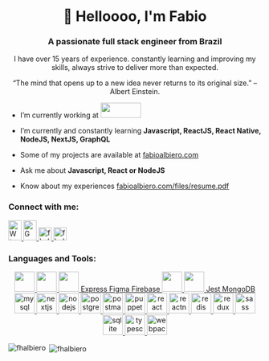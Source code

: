 <h1 align="center">👋 Helloooo, I'm Fabio</h1>

<h3 align="center">A passionate full stack engineer from Brazil</h3>


<p align="center">I have over 15 years of experience. constantly learning and improving my skills, always strive to deliver more than expected.</p>
<p align="center">“The mind that opens up to a new idea never returns to its original size.” – Albert Einstein.</p>



- I’m currently working at <a target="_blank" href="https://www.trylynk.com/"> <img src="https://www.trylynk.com/logos/logo-lynk-color.png?imwidth=128" width="80" height="30" /> </a>

- I’m currently and constantly learning **Javascript, ReactJS, React Native, NodeJS, NextJS, GraphQL**

- Some of my projects are available at [fabioalbiero.com](http://fabioalbiero.com)

- Ask me about **Javascript, React or NodeJS**

- Know about my experiences [fabioalbiero.com/files/resume.pdf](http://fabioalbiero.com/files/resume.pdf)



<h3 align="left">Connect with me:</h3>
<p align="left">
  <a target="_blank" href="https://api.whatsapp.com/send?phone=5519993797231">
    <img alt="Whatsapp" width="26px" src="https://cdn.jsdelivr.net/npm/simple-icons@v3/icons/whatsapp.svg" width="40" height="40"/>
  </a>
  <a target="_blank" href="mailto:fhalbiero@gmail.com">
    <img alt="Gmail" width="26px" src="https://cdn.jsdelivr.net/npm/simple-icons@v3/icons/gmail.svg" width="40" height="40"/>
  </a>
  <a href="https://linkedin.com/in/fhalbiero" target="blank">
    <img width="26px" src="https://cdn.jsdelivr.net/npm/simple-icons@3.0.1/icons/linkedin.svg" alt="fhalbiero" />
  </a>
  <a href="https://www.hackerrank.com/fhalbiero" target="blank">
    <img width="26px" src="https://cdn.jsdelivr.net/npm/simple-icons@3.0.1/icons/hackerrank.svg" alt="fhalbiero" />
  </a>
</p>


<h3 align="left">Languages and Tools:</h3>
<p align="center"> 
  <a href="https://babeljs.io/" target="_blank">
    <img src="https://cdn.jsdelivr.net/gh/devicons/devicon/icons/babel/babel-plain.svg" width="40" height="40"/>
  </a> 
  <a href="https://www.w3.org/html/" target="_blank">
    <img src="https://cdn.jsdelivr.net/gh/devicons/devicon/icons/html5/html5-plain-wordmark.svg" width="40" height="40"/>
  </a> 
  <a href="https://www.w3schools.com/css/" target="_blank"> 
    <img src="https://cdn.jsdelivr.net/gh/devicons/devicon/icons/css3/css3-plain-wordmark.svg" width="40" height="40"/>
  </a> 
  <a href="https://expressjs.com" target="_blank"> Express </a> 
  <a href="https://www.figma.com/" target="_blank"> Figma </a> 
  <a href="https://firebase.google.com/" target="_blank"> Firebase </a>      
  <a href="https://graphql.org" target="_blank"> 
    <img src="https://cdn.jsdelivr.net/gh/devicons/devicon/icons/graphql/graphql-plain-wordmark.svg" width="40" height="40"/>
  </a> 
  <a href="https://developer.mozilla.org/en-US/docs/Web/JavaScript" target="_blank"> 
    <img src="https://cdn.jsdelivr.net/gh/devicons/devicon/icons/javascript/javascript-plain.svg" width="40" height="40"/> 
  </a> 
  <a href="https://jestjs.io" target="_blank"> Jest </a> 
  <a href="https://www.mongodb.com/" target="_blank"> MongoDB </a> 
  <a href="https://www.mysql.com/" target="_blank"> <img src="https://devicons.github.io/devicon/devicon.git/icons/mysql/mysql-original-wordmark.svg" alt="mysql" width="40" height="40"/> </a> 
  <a href="https://nextjs.org/" target="_blank"> <img src="https://cdn.worldvectorlogo.com/logos/nextjs-3.svg" alt="nextjs" width="40" height="40"/> </a> 
  <a href="https://nodejs.org" target="_blank"> <img src="https://devicons.github.io/devicon/devicon.git/icons/nodejs/nodejs-original-wordmark.svg" alt="nodejs" width="40" height="40"/> </a> 
  <a href="https://www.postgresql.org" target="_blank"> <img src="https://devicons.github.io/devicon/devicon.git/icons/postgresql/postgresql-original-wordmark.svg" alt="postgresql" width="40" height="40"/> </a> 
  <a href="https://postman.com" target="_blank"> <img src="https://www.vectorlogo.zone/logos/getpostman/getpostman-icon.svg" alt="postman" width="40" height="40"/> </a> <a href="https://github.com/puppeteer/puppeteer" target="_blank"> <img src="https://www.vectorlogo.zone/logos/pptrdev/pptrdev-official.svg" alt="puppeteer" width="40" height="40"/> </a> <a href="https://reactjs.org/" target="_blank"> <img src="https://devicons.github.io/devicon/devicon.git/icons/react/react-original-wordmark.svg" alt="react" width="40" height="40"/> </a> <a href="https://reactnative.dev/" target="_blank"> <img src="https://reactnative.dev/img/header_logo.svg" alt="reactnative" width="40" height="40"/> </a> <a href="https://redis.io" target="_blank"> <img src="https://devicons.github.io/devicon/devicon.git/icons/redis/redis-original-wordmark.svg" alt="redis" width="40" height="40"/> </a> <a href="https://redux.js.org" target="_blank"> <img src="https://devicons.github.io/devicon/devicon.git/icons/redux/redux-original.svg" alt="redux" width="40" height="40"/> </a> <a href="https://sass-lang.com" target="_blank"> <img src="https://devicons.github.io/devicon/devicon.git/icons/sass/sass-original.svg" alt="sass" width="40" height="40"/> </a> 
  <a href="https://www.sqlite.org/" target="_blank"> <img src="https://www.vectorlogo.zone/logos/sqlite/sqlite-icon.svg" alt="sqlite" width="40" height="40"/> </a> 
  <a href="https://www.typescriptlang.org/" target="_blank"> <img src="https://devicons.github.io/devicon/devicon.git/icons/typescript/typescript-original.svg" alt="typescript" width="40" height="40"/> </a> 
  <a href="https://webpack.js.org" target="_blank"> <img src="https://devicons.github.io/devicon/devicon.git/icons/webpack/webpack-original.svg" alt="webpack" width="40" height="40"/> </a> 
</p>

<p><img align="left" src="https://github-readme-stats.vercel.app/api/top-langs?username=fhalbiero&show_icons=true&locale=en&layout=compact" alt="fhalbiero" /></p>

<p>&nbsp;<img align="center" src="https://github-readme-stats.vercel.app/api?username=fhalbiero&show_icons=true&locale=en" alt="fhalbiero" /></p>
